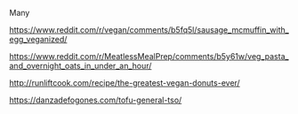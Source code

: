Many

https://www.reddit.com/r/vegan/comments/b5fq5l/sausage_mcmuffin_with_egg_veganized/

https://www.reddit.com/r/MeatlessMealPrep/comments/b5y61w/veg_pasta_and_overnight_oats_in_under_an_hour/

http://runliftcook.com/recipe/the-greatest-vegan-donuts-ever/

https://danzadefogones.com/tofu-general-tso/